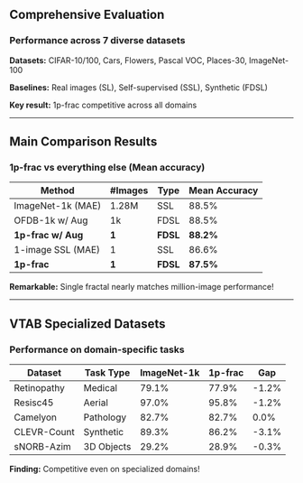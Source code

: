 ## Comprehensive Evaluation

### Performance across 7 diverse datasets

**Datasets:** CIFAR-10/100, Cars, Flowers, Pascal VOC, Places-30, ImageNet-100

**Baselines:** Real images (SL), Self-supervised (SSL), Synthetic (FDSL)

**Key result:** 1p-frac competitive across all domains

---

## Main Comparison Results

### 1p-frac vs everything else (Mean accuracy)

| Method             | #Images | Type     | Mean Accuracy |
| ------------------ | ------- | -------- | ------------- |
| ImageNet-1k (MAE)  | 1.28M   | SSL      | 88.5%         |
| OFDB-1k w/ Aug     | 1k      | FDSL     | 88.5%         |
| **1p-frac w/ Aug** | **1**   | **FDSL** | **88.2%**     |
| 1-image SSL (MAE)  | 1       | SSL      | 86.6%         |
| **1p-frac**        | **1**   | **FDSL** | **87.5%**     |

**Remarkable:** Single fractal nearly matches million-image performance!

---

## VTAB Specialized Datasets

### Performance on domain-specific tasks

| Dataset     | Task Type  | ImageNet-1k | 1p-frac | Gap   |
| ----------- | ---------- | ----------- | ------- | ----- |
| Retinopathy | Medical    | 79.1%       | 77.9%   | -1.2% |
| Resisc45    | Aerial     | 97.0%       | 95.8%   | -1.2% |
| Camelyon    | Pathology  | 82.7%       | 82.7%   | 0.0%  |
| CLEVR-Count | Synthetic  | 89.3%       | 86.2%   | -3.1% |
| sNORB-Azim  | 3D Objects | 29.2%       | 28.9%   | -0.3% |

**Finding:** Competitive even on specialized domains!
